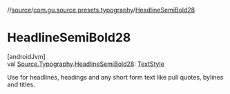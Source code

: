 //[source](../../index.md)/[com.gu.source.presets.typography](index.md)/[HeadlineSemiBold28](-headline-semi-bold28.md)

# HeadlineSemiBold28

[androidJvm]\
val [Source.Typography](../com.gu.source/-source/-typography/index.md).[HeadlineSemiBold28](-headline-semi-bold28.md): [TextStyle](https://developer.android.com/reference/kotlin/androidx/compose/ui/text/TextStyle.html)

Use for headlines, headings and any short form text like pull quotes, bylines and titles.
